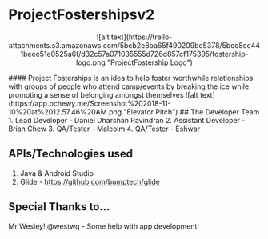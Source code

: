 # ProjectFostershipsv2
<p align="center">
![alt text](https://trello-attachments.s3.amazonaws.com/5bcb2e8ba65f490209be5378/5bce8cc441beee51e0525a6f/d32c57a071035555d726d857cf175395/fostership-logo.png "ProjectFostership Logo")
</p>
#### Project Fosterships is an idea to help foster worthwhile relationships with groups of people who attend camp/events by breaking the ice while promoting a sense of belonging amongst themselves
![alt text](https://app.bchewy.me/Screenshot%202018-11-10%20at%2012.57.46%20AM.png "Elevator Pitch")
## The Developer Team
1. Lead Developer - Daniel Dharshan Ravindran
2. Assistant Developer - Brian Chew
3. QA/Tester - Malcolm
4. QA/Tester - Eshwar

## APIs/Technologies used
1. Java & Android Studio
2. Glide - https://github.com/bumptech/glide

## Special Thanks to...
Mr Wesley! @westwq - Some help with app development!
